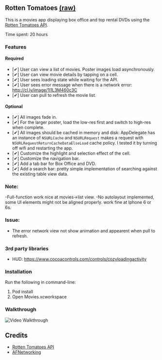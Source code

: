 ## Rotten Tomatoes [(raw)](?raw=1)

This is a movies app displaying box office and top rental DVDs using the [Rotten Tomatoes API](http://developer.rottentomatoes.com/docs/read/JSON).

Time spent: 20 hours 

### Features

#### Required

- [✔︎] User can view a list of movies. Poster images load asynchronously.
- [✔︎] User can view movie details by tapping on a cell.
- [✔︎] User sees loading state while waiting for the API.
- [✔︎] User sees error message when there is a network error: http://cl.ly/image/1l1L3M460c3C
- [✔︎] User can pull to refresh the movie list.

#### Optional

- [✔︎] All images fade in.
- [✔︎] For the larger poster, load the low-res first and switch to high-res when complete.
- [✔︎] All images should be cached in memory and disk: AppDelegate has an instance of `NSURLCache` and `NSURLRequest` makes a request with `NSURLRequestReturnCacheDataElseLoad` cache policy. I tested it by turning off wifi and restarting the app.
- [✔︎] Customize the highlight and selection effect of the cell.
- [✔︎] Customize the navigation bar.
- [✔︎] Add a tab bar for Box Office and DVD.
- [✔︎] Add a search bar: pretty simple implementation of searching against the existing table view data.

### Note:

-Full-function work nice at movies->list view.
-No autolayout implemented, some UI elements might not be aligned properly. work fine at Iphone 6 or 6s.

### Issue:

- The error network view not show animation and appearent when pull to refresh.

### 3rd party libraries

- HUD: https://www.cocoacontrols.com/controls/cozyloadingactivity

### Installation

Run the following in command-line:
 1. Pod install
 2. Open Movies.xcworkspace


### Walkthrough
![Video Walkthrough](http://i.imgur.com/SQnEp6P.gifv)

Credits
---------
* [Rotten Tomatoes API](http://developer.rottentomatoes.com/docs/read/JSON)
* [AFNetworking](https://github.com/AFNetworking/AFNetworking)
